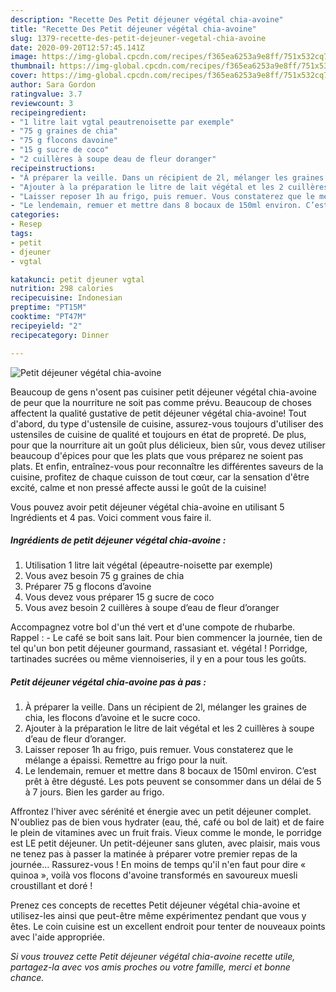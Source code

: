 ```yaml
---
description: "Recette Des Petit déjeuner végétal chia-avoine"
title: "Recette Des Petit déjeuner végétal chia-avoine"
slug: 1379-recette-des-petit-dejeuner-vegetal-chia-avoine
date: 2020-09-20T12:57:45.141Z
image: https://img-global.cpcdn.com/recipes/f365ea6253a9e8ff/751x532cq70/petit-dejeuner-vegetal-chia-avoine-photo-principale-de-la-recette.jpg
thumbnail: https://img-global.cpcdn.com/recipes/f365ea6253a9e8ff/751x532cq70/petit-dejeuner-vegetal-chia-avoine-photo-principale-de-la-recette.jpg
cover: https://img-global.cpcdn.com/recipes/f365ea6253a9e8ff/751x532cq70/petit-dejeuner-vegetal-chia-avoine-photo-principale-de-la-recette.jpg
author: Sara Gordon
ratingvalue: 3.7
reviewcount: 3
recipeingredient:
- "1 litre lait vgtal peautrenoisette par exemple"
- "75 g graines de chia"
- "75 g flocons davoine"
- "15 g sucre de coco"
- "2 cuillères à soupe deau de fleur doranger"
recipeinstructions:
- "À préparer la veille. Dans un récipient de 2l, mélanger les graines de chia, les flocons d’avoine et le sucre coco."
- "Ajouter à la préparation le litre de lait végétal et les 2 cuillères à soupe d’eau de fleur d’oranger."
- "Laisser reposer 1h au frigo, puis remuer. Vous constaterez que le mélange a épaissi. Remettre au frigo pour la nuit."
- "Le lendemain, remuer et mettre dans 8 bocaux de 150ml environ. C’est prêt à être dégusté. Les pots peuvent se consommer dans un délai de 5 à 7 jours. Bien les garder au frigo."
categories:
- Resep
tags:
- petit
- djeuner
- vgtal

katakunci: petit djeuner vgtal 
nutrition: 298 calories
recipecuisine: Indonesian
preptime: "PT15M"
cooktime: "PT47M"
recipeyield: "2"
recipecategory: Dinner

---
```



![Petit déjeuner végétal chia-avoine](https://img-global.cpcdn.com/recipes/f365ea6253a9e8ff/751x532cq70/petit-dejeuner-vegetal-chia-avoine-photo-principale-de-la-recette.jpg)

Beaucoup de gens n'osent pas cuisiner petit déjeuner végétal chia-avoine de peur que la nourriture ne soit pas comme prévu. Beaucoup de choses affectent la qualité gustative de petit déjeuner végétal chia-avoine! Tout d'abord, du type d'ustensile de cuisine, assurez-vous toujours d'utiliser des ustensiles de cuisine de qualité et toujours en état de propreté. De plus, pour que la nourriture ait un goût plus délicieux, bien sûr, vous devez utiliser beaucoup d'épices pour que les plats que vous préparez ne soient pas plats. Et enfin, entraînez-vous pour reconnaître les différentes saveurs de la cuisine, profitez de chaque cuisson de tout cœur, car la sensation d'être excité, calme et non pressé affecte aussi le goût de la cuisine!

<!--inarticleads1-->

Vous pouvez avoir petit déjeuner végétal chia-avoine en utilisant 5 Ingrédients et 4 pas. Voici comment vous faire il.

##### Ingrédients de petit déjeuner végétal chia-avoine :

1. Utilisation 1 litre lait végétal (épeautre-noisette par exemple)
1. Vous avez besoin 75 g graines de chia
1. Préparer 75 g flocons d’avoine
1. Vous devez vous préparer 15 g sucre de coco
1. Vous avez besoin 2 cuillères à soupe d’eau de fleur d’oranger


Accompagnez votre bol d&#39;un thé vert et d&#39;une compote de rhubarbe. Rappel : - Le café se boit sans lait. Pour bien commencer la journée, tien de tel qu&#39;un bon petit déjeuner gourmand, rassasiant et. végétal ! Porridge, tartinades sucrées ou même viennoiseries, il y en a pour tous les goûts. 

<!--inarticleads2-->

##### Petit déjeuner végétal chia-avoine pas à pas :

1. À préparer la veille. Dans un récipient de 2l, mélanger les graines de chia, les flocons d’avoine et le sucre coco.
1. Ajouter à la préparation le litre de lait végétal et les 2 cuillères à soupe d’eau de fleur d’oranger.
1. Laisser reposer 1h au frigo, puis remuer. Vous constaterez que le mélange a épaissi. Remettre au frigo pour la nuit.
1. Le lendemain, remuer et mettre dans 8 bocaux de 150ml environ. C’est prêt à être dégusté. Les pots peuvent se consommer dans un délai de 5 à 7 jours. Bien les garder au frigo.


Affrontez l&#39;hiver avec sérénité et énergie avec un petit déjeuner complet. N&#39;oubliez pas de bien vous hydrater (eau, thé, café ou bol de lait) et de faire le plein de vitamines avec un fruit frais. Vieux comme le monde, le porridge est LE petit déjeuner. Un petit-déjeuner sans gluten, avec plaisir, mais vous ne tenez pas à passer la matinée à préparer votre premier repas de la journée… Rassurez-vous ! En moins de temps qu&#39;il n&#39;en faut pour dire « quinoa », voilà vos flocons d&#39;avoine transformés en savoureux muesli croustillant et doré ! 

<!--inarticleads1-->

<p>
Prenez ces concepts de recettes Petit déjeuner végétal chia-avoine et utilisez-les ainsi que peut-être même expérimentez pendant que vous y êtes. Le coin cuisine est un excellent endroit pour tenter de nouveaux points avec l'aide appropriée.
</p>

<p>
<i>Si vous trouvez cette Petit déjeuner végétal chia-avoine recette utile, partagez-la avec vos amis proches ou votre famille, merci et bonne chance.</i>
</p>
